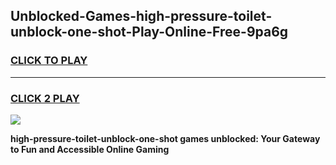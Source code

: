 
## Unblocked-Games-high-pressure-toilet-unblock-one-shot-Play-Online-Free-9pa6g
<h3>
<a href="https://premium76.site?title=high-pressure-toilet-unblock-one-shot&ref=26A">CLICK TO PLAY</a></h3>
<hr>

<h3>
<a href="https://premium76.site?title=high-pressure-toilet-unblock-one-shot&ref=26A">CLICK 2 PLAY</a>
  
</h3>

<a href="https://premium76.site?title=high-pressure-toilet-unblock-one-shot&ref=26A"><img src="https://clearcache.store/games.png"></a>


**high-pressure-toilet-unblock-one-shot games unblocked: Your Gateway to Fun and Accessible Online Gaming**
